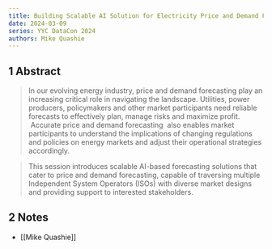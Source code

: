 ```yaml
---
title: Building Scalable AI Solution for Electricity Price and Demand Forecasting in an Evolving Energy Industry
date: 2024-03-09
series: YYC DataCon 2024
authors: Mike Quashie
---
```

## 1 Abstract
> In our evolving energy industry, price and demand forecasting play an increasing critical role in navigating the landscape. Utilities, power producers, policymakers and other market participants need reliable forecasts to effectively plan, manage risks and maximize profit.  Accurate price and demand forecasting  also enables market participants to understand the implications of changing regulations and policies on energy markets and adjust their operational strategies accordingly.  

> This session introduces scalable AI-based forecasting solutions that cater to price and demand forecasting, capable of traversing multiple Independent System Operators (ISOs) with diverse market designs and providing support to interested stakeholders.
## 2 Notes
- [[Mike Quashie]]

